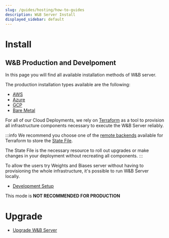 ```yaml
---
slug: /guides/hosting/how-to-guides
description: W&B Server Install
displayed_sidebar: default
---
```


# Install

## W&B Production and Develpoment

In this page you will find all available installation methods of W&B server.

The production installation types available are the following:

- [AWS](./aws-tf.md)
- [Azure](./azure-tf.md)
- [GCP](./gcp-tf.md)
- [Bare Metal](./bare-metal.md)

For all of our Cloud Deployments, we rely on [Terraform](https://developer.hashicorp.com/terraform/intro) as a tool to provision all infrastructure components necessary to execute the W&B Server reliably.

:::info
We recommend you choose one of the [remote backends](https://developer.hashicorp.com/terraform/language/settings/backends/configuration) available for Terraform to store the [State File](https://developer.hashicorp.com/terraform/language/state).

The State File is the necessary resource to roll out upgrades or make changes in your deployment without recreating all components.
:::

To allow the users try Weights and Biases server without having to provisioning the whole infrastructure, it's possible to run W&B Server locally.

- [Development Setup](./basic-setup.md)

This mode is **NOT RECOMMENDED FOR PRODUCTION**

# Upgrade

- [Upgrade W&B Server](../upgrade.md) 
